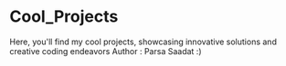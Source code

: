 # Cool_Projects
Here, you'll find my cool projects, showcasing innovative solutions and creative coding endeavors
Author : Parsa Saadat :)
